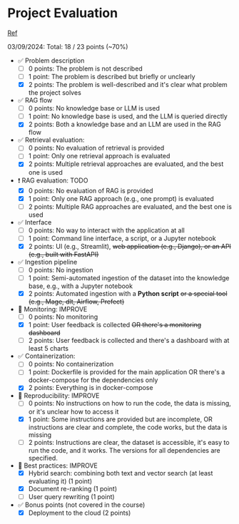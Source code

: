 # Project Evaluation

[Ref](https://github.com/DataTalksClub/llm-zoomcamp/blob/main/project.md)

03/09/2024: Total: 18 / 23 points (~70%)

- ✅ Problem description
  - [ ] 0 points: The problem is not described
  - [ ] 1 point: The problem is described but briefly or unclearly
  - [x] 2 points: The problem is well-described and it's clear what problem the project solves

- ✅ RAG flow
  - [ ] 0 points: No knowledge base or LLM is used
  - [ ] 1 point: No knowledge base is used, and the LLM is queried directly
  - [x] 2 points: Both a knowledge base and an LLM are used in the RAG flow

- ✅ Retrieval evaluation:
  - [ ] 0 points: No evaluation of retrieval is provided
  - [ ] 1 point: Only one retrieval approach is evaluated
  - [x] 2 points: Multiple retrieval approaches are evaluated, and the best one is used

- ❗ RAG evaluation: TODO
  - [x] 0 points: No evaluation of RAG is provided
  - [x] 1 point: Only one RAG approach (e.g., one prompt) is evaluated
  - [ ] 2 points: Multiple RAG approaches are evaluated, and the best one is used

- ✅ Interface
  - [ ] 0 points: No way to interact with the application at all
  - [ ] 1 point: Command line interface, a script, or a Jupyter notebook
  - [x] 2 points: UI (e.g., Streamlit), ~~web application (e.g., Django), or an API (e.g., built with FastAPI)~~

- ✅ Ingestion pipeline
  - [ ] 0 points: No ingestion
  - [ ] 1 point: Semi-automated ingestion of the dataset into the knowledge base, e.g., with a Jupyter notebook
  - [x] 2 points: Automated ingestion with a **Python script** ~~or a special tool (e.g., Mage, dlt, Airflow, Prefect)~~

- 🚧 Monitoring: IMPROVE
  - [ ] 0 points: No monitoring
  - [x] 1 point: User feedback is collected ~~OR there's a monitoring dashboard~~
  - [ ] 2 points: User feedback is collected and there's a dashboard with at least 5 charts

- ✅ Containerization:
  - [ ] 0 points: No containerization
  - [ ] 1 point: Dockerfile is provided for the main application OR there's a docker-compose for the dependencies only
  - [x] 2 points: Everything is in docker-compose

- 🚧 Reproducibility: IMPROVE
  - [ ] 0 points: No instructions on how to run the code, the data is missing, or it's unclear how to access it
  - [x] 1 point: Some instructions are provided but are incomplete, OR instructions are clear and complete, the code works, but the data is missing
  - [ ] 2 points: Instructions are clear, the dataset is accessible, it's easy to run the code, and it works. The versions for all dependencies are specified.

- 🚧 Best practices: IMPROVE
  - [x] Hybrid search: combining both text and vector search (at least evaluating it) (1 point)
  - [x] Document re-ranking (1 point)
  - [ ] User query rewriting (1 point)

- ✅ Bonus points (not covered in the course)
  - [x]  Deployment to the cloud (2 points)
